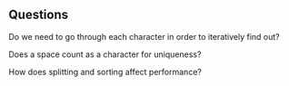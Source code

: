 ## Questions

Do we need to go through each character in order to iteratively find out?

Does a space count as a character for uniqueness?

How does splitting and sorting affect performance?


